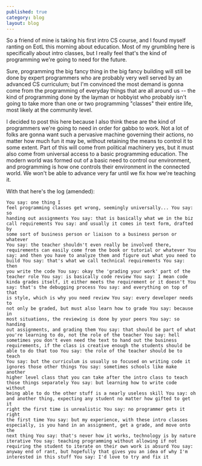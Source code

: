 ```yaml
---
published: true
category: blog
layout: blog
---
```


So a friend of mine is taking his first intro CS course, and I found myself ranting on EotL this morning about education. Most of my grumbling here is specifically about intro classes, but I really feel that's the kind of programming we're going to need for the future. 

Sure, programming the big fancy thing in the big fancy building will still be done by expert programmers who are probably very well served by an advanced CS curriculum; but I'm convinced the most demand is gonna come from the programming of everyday things that are all around us -- the kind of programming done by the layman or hobbyist who probably isn't going to take more than one or two programming "classes" their entire life, most likely at the community level. 

I decided to post this here because I also think these are the kind of programmers we're going to need in order for gabbo to work. Not a lot of folks are gonna want such a pervasive machine governing their actions, no matter how much fun it may be, without retaining the means to control it to some extent. Part of this will come from political machinery yes, but it must also come from universal access to a basic programming education. The modern world was formed out of a basic need to control our environment, and programming is how one controls their environment in the connected world. We won't be able to advance very far until we fix how we're teaching it.

With that here's the log (amended):
<code><pre>You say: one thing I feel programming classes get wrong, seemingly
         universally...
You say: so handing out assignments
You say: that is basically what we in the biz call requirements
You say: and usually it comes in text form, drafted by some sort of business
         person or liaison to a business person or whatever
You say: the teacher shouldn't even really be involved there, requirements
         can easily come from the book or tutorial or whatever
You say: and then you have to analyze them and figure out what you need to
         build
You say: that's what we call technical requirements
You say: then you write the code
You say: okay the 'grading your work' part of the teacher role
You say: is basically code review
You say: I mean code kinda grades itself, it either meets the requirement or
         it doesn't
You say: that's the debugging process
You say: and everything on top of that is style, which is why you need
         review
You say: every developer needs to not only be graded, but must also learn
         how to grade
You say: because in most situations, the reviewing is done by your peers
You say: so handing out assignments, and grading them
You say: that should be part of what you're learning to do, not the role of 
         the teacher
You say: hell sometimes you don't even need the text to hand out the business
         requirements, if the class is creative enough the students should be 
         able to do that too
You say: the role of the teacher should be to teach
You say: but the curriculum is usually so focused on writing code it ignores
         those other things
You say: sometimes schools like make another higher level class that you can
         take after the intro class to teach those things separately
You say: but learning how to write code without being able to do the other
         stuff is a nearly useless skill
You say: oh and another thing, expecting any student no matter how gifted to
         get it right the first time is unrealistic
You say: no programmer gets it right the first time
You say: but my experience, with these intro classes especially, is you hand
         in an assignment, get a grade, and move onto the next thing
You say: that's never how it works, technology is by nature iterative
You say: teaching programming without allowing if not requiring the student 
         to iterate on their own work is absurd
You say: anyway end of rant, but hopefully that gives you an idea of why I'm
         interested in this stuff
You say: I'd love to try and fix it
</pre></code>
